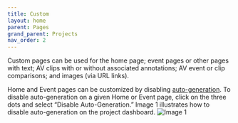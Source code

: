 ```yaml
---
title: Custom
layout: home
parent: Pages
grand_parent: Projects
nav_order: 2
---
```


Custom pages can be used for the home page; event pages or other pages with text; AV clips with or without associated annotations; AV event or clip comparisons; and images (via URL links).

Home and Event pages can be customized by disabling [auto-generation](https://avannotate.github.io/documentation/pages/auto/). To disable auto-generation on a given Home or Event page, click on the three dots and select “Disable Auto-Generation.” Image 1 illustrates how to disable auto-generation on the project dashboard.
![Image 1](customimage1.png)






